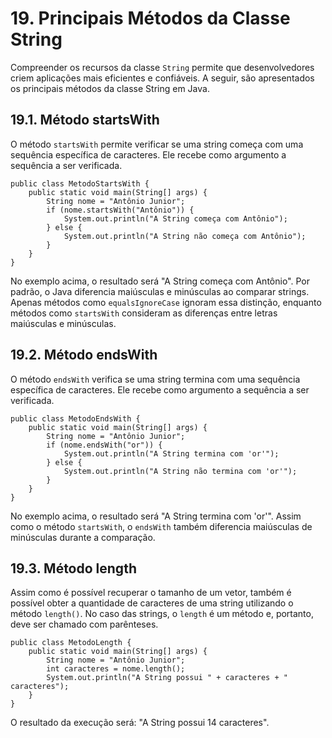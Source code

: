 # 19. Principais Métodos da Classe String

Compreender os recursos da classe `String` permite que desenvolvedores criem aplicações mais eficientes e confiáveis. A seguir, são apresentados os principais métodos da classe String em Java.

## 19.1. Método startsWith

O método `startsWith` permite verificar se uma string começa com uma sequência específica de caracteres. Ele recebe como argumento a sequência a ser verificada.

```
public class MetodoStartsWith {
    public static void main(String[] args) {
        String nome = "Antônio Junior";
        if (nome.startsWith("Antônio")) {
            System.out.println("A String começa com Antônio");
        } else {
            System.out.println("A String não começa com Antônio");
        }
    }
}
```

No exemplo acima, o resultado será "A String começa com Antônio". Por padrão, o Java diferencia maiúsculas e minúsculas ao comparar strings. Apenas métodos como `equalsIgnoreCase` ignoram essa distinção, enquanto métodos como `startsWith` consideram as diferenças entre letras maiúsculas e minúsculas.

## 19.2. Método endsWith

O método `endsWith` verifica se uma string termina com uma sequência específica de caracteres. Ele recebe como argumento a sequência a ser verificada.

```
public class MetodoEndsWith {
    public static void main(String[] args) {
        String nome = "Antônio Junior";
        if (nome.endsWith("or")) {
            System.out.println("A String termina com 'or'");
        } else {
            System.out.println("A String não termina com 'or'");
        }
    }
}
```

No exemplo acima, o resultado será "A String termina com 'or'". Assim como o método `startsWith`, o `endsWith` também diferencia maiúsculas de minúsculas durante a comparação.

## 19.3. Método length

Assim como é possível recuperar o tamanho de um vetor, também é possível obter a quantidade de caracteres de uma string utilizando o método `length()`. No caso das strings, o `length` é um método e, portanto, deve ser chamado com parênteses.

```
public class MetodoLength {
    public static void main(String[] args) {
        String nome = "Antônio Junior";
        int caracteres = nome.length();
        System.out.println("A String possui " + caracteres + " caracteres");
    }
}
```

O resultado da execução será: "A String possui 14 caracteres".